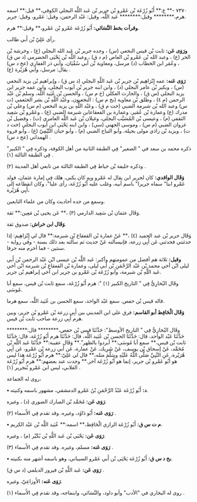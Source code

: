 ٧٣٧٠ -** ع:** أَبُو زُرْعَة بْن عَمْرو بْن جرير بْن عَبد اللَّه البجلي الكوفي،** قيل:** اسمه هرم،******** وقيل:******** عَبد اللَّه، وقيل: عَبْد الرحمن، وقيل: عَمْرو، وقيل: جرير.

**وقرأت بخط النَّسَائي:** أَبُو زُرْعَة عَمْرو بْن عَمْرو،** وقيل:** هرم.

رأى عَلِيّ بْن أَبي طالب.

**ورَوَى عَن:** ثابت بْن قيس النخعي (س) ، وجده جرير بْن عَبد الله البجلي (ع) ، وخرشة بْن الحر (ع) ، وعبد الله بْن عَمْرو بْن العاص (م د ق) ، وعبد اللَّه بْن يَحْيَى الحضرمي (د س ق) ، وعُمَر ابن الخطاب (د) مرسل، ومعاوية بْن أَبي سُفْيَان، وأبي ذر الغفاري (عخ د س) يقال: مرسل، وأبي هُرَيْرة (ع) .

**رَوَى عَنه:** عمه إِبْرَاهِيم بْن جرير بْن عَبد اللَّهِ البجلي (د س ق) ، وإبراهيم بْن يزيد النخعي (س) ، وبكير بْن عامر البجلي (د) ، وابن ابنه جرير بْن أيوب البجلي، وابن عمه جرير ابن يزيد البجلي (س ق) ، والحارث العكلي (خ م س) ، والحسن بْن عُبَيد اللَّه، وسلم بْن عَبْد الرحمن (م ٤) ، وطلق بْن معاوية (بخ م س) : النخعيون، وعَبْد اللَّهِ بْن بشر الخثعمي (ت س) وعبد الله بْن شبرمة الضبي (خت م ق) ، وعَبْد اللَّهِ بن يزيد النخعي (م س) وعلي بْن مدرك (ع) وعمارة بْن عُمَير، وعمارة بن القعقاعابن شبرمة الضبي (ع) ، وعَمْرو بْن سَعِيد الثقفي (م) ، وعيسى بْن المُسَيَّب البجلي، وغيلان بْن عَبد اللَّه العامري (ت) ، وفضيل بْن غزوان الضبي (م س) ، وموسى الجهني (سي) ، وابن ابنه يَحْيَى ابن أيوب البجلي (خت د ت) ، ويزيد بْن زاذي مولى بجيلة، وأبو التياح الضبي (م) ، وأبو حيان التَّيْمِيّ (ع) ، وأبو فروة الهمداني (عخ د س) .

ذكره محمد بن سعد في " الصغير" فِي الطبقة الثانية من أهل الكوفة، وذكره فِي " الكبير" فِي الطبقة الثالثة (١) .

وذكره خليفة بْن خياط فِي الطبقة الثالثة من تابعي أهل المدينة (٢) .

**وَقَال الواقدي:** كان لجرير ابن يقال له عَمْرو وبِهِ كان يكنى، هلك فِي إمارة عثمان، فولد عَمْرو ابنا" سماه جريرا" باسم أبيه، وغلب عليه أَبُو زُرْعَة، رأى عليا"، وكان انقطاعه إلى أَبِي هُرَيْرة،

وسمع من جده أحاديث وكان من علماء التابعين.

وَقَال عثمان بْن سَعِيد الدارمي (٣) ،** عَن يحيى بْن مَعِين:** ثقة.

**وَقَال ابن خراش:** صدوق ثقة.

وَقَال جرير بْن عبد الحميد (٤) ،** عَنْ عمارة بْن القعقاع بْن شبرمة:** قال لي إِبْرَاهِيم: إذا حدثتني فحدثني عَن أَبِي زرعة، فإنيسألته عَنْ حديث ثم سألته بعد ذلك بسنة - وفي رواية - سنتين - فما أخرم منه حرفا.

**وقيل:** ثلاثة هم أفضل من عمومتهم وأكبر: عَبد اللَّه بْن عيسى ابْن عَبْد الرحمن بْن أَبي ليلى ابْن أخي محمد بْن عَبْد الرَّحْمَنِ بْن أَبي ليلى، وعمارة بْن القعقاع بْن شبرمة ابْن أخي عَبد اللَّهِ بْن شبرمة، وأبو زُرْعَة بْن عَمْرو بن جرير ابن أخي إبراهيم بْن جرير.

وقَال البُخارِيُّ فِي " التاريخ الكبير (١) ": هرم أَبُو زُرْعَة، سمع ثابت بْن قيس، سمع أبا مُوسَى.

قاله قيس بْن حفص. سمع عَبْد الواحد، سمع الحسن بن عُبَيد اللَّه، سمع هرما.

**وَقَال الْحَافِظ أبو القاسم:** فرق علي ابن المديني بين أَبِي زرعة بْن عَمْرو بْن جرير، وبين هرم أَبِي زرعة صاحب ثابت بْن قيس.

وقَال البُخارِيُّ فِي " التاريخ الأوسط": حَدَّثَنَا قيس بْن حفص،******** قال:******** حَدَّثَنَا عَبْد الواحد، قال: حَدَّثَنَا الحسن بْن عُبَيد اللَّه، قال: حَدَّثَنَا هرم أَبُو زُرْعَة، قال: حَدَّثَنَا ثابت بْن قيس،** سمع أبا مُوسَى:** أبردوا بالظهر".** وَقَال عقيبة:** حَدَّثَنَا عَبد اللَّه بْن مُحَمَّد، عَنْ إسحاق بْن يوسف، عَنْ شَرِيك، عَنْ عمارة، عَن أبي زرعة بْن عَمْرو، عَن أَبِي هُرَيْرة، عَنِ النَّبِيِّ صَلَّى اللَّهُ عَلَيْهِ وسَلَّمَ مثله،** قال لي عَلِيّ:** هرم أَبُو زُرْعَة هذا ليس هو أَبُو عَمْرو بْن جرير، إنما هو أَبُو زُرْعَة آخر.** وجدت عند بعضهم:** هرم أَبُو زُرْعَة الغلابي، ليس ابن عَمْرو بْنجرير (١) .

روى له الجماعة،

**• د:** أَبُو زُرْعَة عَبْدُ الرَّحْمَنِ بْنُ عَمْرو الدمشقي، مشهور باسمه وكنيته.

**رَوَى عَن:** مُحَمَّد بْن المبارك الصوري (د) ، وغيره.

**رَوَى عَنه:** أَبُو دَاوُد، وغيره. وقد تقدم فِي الأَسماء (٢) .

**• م ت س ق:** أَبُو زُرْعَة الرازي الْحَافِظ،** اسمه:** عُبَيد اللَّه بْن عَبْد الكريم.

**رَوَى عَن:** يَحْيَى بْن عَبد اللَّهِ بْن بُكَيْر (م) ، وغيره.

**رَوَى عَنه:** مسلم، وغيره. وقد تقدم فِي الأَسماء (٣) .

**• بخ د س ق:** أَبُو زُرْعَة يَحْيَى بْن أَبي عَمْرو السيباني، وهو باسمه أشهر منه بكنيته.

**رَوَى عَن:** عَبد اللَّهِ بْن فيروز الديلمي (د س ق) .

**رَوَى عَنه:** الأَوزاعِيّ، وغيره.

روى له البخاري في "الأدب" وأبو داود، والنَّسَائي، وابنماجه، وقد تقدم فِي الأَسماء (١) .